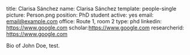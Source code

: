 title: Clarisa Sánchez
name: Clarisa Sánchez
template: people-single
picture: Person.png
position: PhD student
active: yes
email: email@example.com
office: Route 1, room 2
type: phd
linkedin: https://www.google.com
scholar:https://www.google.com
researcherid: https://www.google.com

Bio of John Doe, test. 
